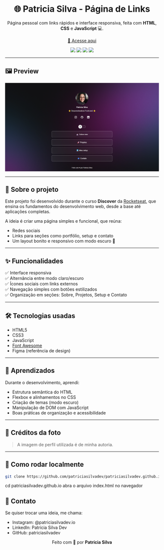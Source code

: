 <h1 align="center">🌐 Patricia Silva - Página de Links</h1>

<p align="center">
  Página pessoal com links rápidos e interface responsiva, feita com <strong>HTML</strong>, <strong>CSS</strong> e <strong>JavaScript</strong> 💻.
  <br>
  <br>
  <a href="https://patriciasilvadev.github.io/" target="_blank">🔗 Acesse aqui</a>
</p>

<p align="center">
  <img src="https://img.shields.io/badge/Feito%20com-Rocketseat%20Discover-%237159c1?style=flat&logo=rocket&logoColor=white"/>
  <img src="https://img.shields.io/badge/HTML5-E34F26?style=flat&logo=html5&logoColor=white" />
  <img src="https://img.shields.io/badge/CSS3-1572B6?style=flat&logo=css3&logoColor=white" />
  <img src="https://img.shields.io/badge/JavaScript-F7DF1E?style=flat&logo=javascript&logoColor=black" />
</p>

---

## 🖼️ Preview

<div align="center">
  <img src="./screenshot.png" alt="Capa do projeto" width="600px" />
</div>

---

## 📌 Sobre o projeto

Este projeto foi desenvolvido durante o curso **Discover** da [Rocketseat](https://www.rocketseat.com.br/), que ensina os fundamentos do desenvolvimento web, desde a base até aplicações completas.

A ideia é criar uma página simples e funcional, que reúna:

- Redes sociais
- Links para seções como portfólio, setup e contato
- Um layout bonito e responsivo com modo escuro 🌙

---

## ✨ Funcionalidades

✅ Interface responsiva  
✅ Alternância entre modo claro/escuro  
✅ Ícones sociais com links externos  
✅ Navegação simples com botões estilizados  
✅ Organização em seções: Sobre, Projetos, Setup e Contato

---

## 🛠️ Tecnologias usadas

- HTML5
- CSS3
- JavaScript
- [Font Awesome](https://fontawesome.com/)
- Figma (referência de design)

---

## 🧠 Aprendizados

Durante o desenvolvimento, aprendi:

- Estrutura semântica do HTML
- Flexbox e alinhamentos no CSS
- Criação de temas (modo escuro)
- Manipulação de DOM com JavaScript
- Boas práticas de organização e acessibilidade

---

## 📸 Créditos da foto

> A imagem de perfil utilizada é de minha autoria.

---

## 🚀 Como rodar localmente

```bash
git clone https://github.com/patriciasilvadev/patriciasilvadev.github.io
```
cd patriciasilvadev.github.io
abra o arquivo index.html no navegador

## 💌 Contato
Se quiser trocar uma ideia, me chama:

- Instagram: @patriciasilvadev.io
- LinkedIn: Patrícia Silva Dev
- GitHub: patriciasilvadev

<p align="center">Feito com 🩷 por <strong>Patrícia Silva</strong></p>
